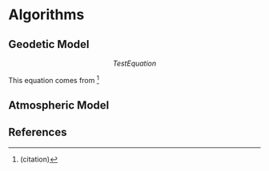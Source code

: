 # Algorithms

## Geodetic Model

$$
    Test Equation
$$

This equation comes from [^myref]

## Atmospheric Model

## References

[^myref]: (citation)